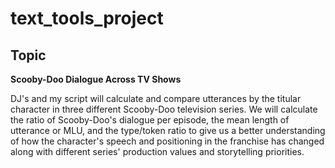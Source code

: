 # text_tools_project

## Topic
**Scooby-Doo Dialogue Across TV Shows**

DJ's and my script will calculate and compare utterances by the titular character in three different Scooby-Doo television series. We will calculate the ratio of Scooby-Doo's dialogue per episode, the mean length of utterance or MLU, and the type/token ratio to give us a better understanding of how the character's speech and positioning in the franchise has changed along with different series' production values and storytelling priorities. 
